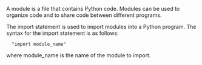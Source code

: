 A module is a file that contains Python code. Modules can be used to organize code and to share code between different programs.

The import statement is used to import modules into a Python program. The syntax for the import statement is as follows:

      "import module_name"
where module_name is the name of the module to import.
